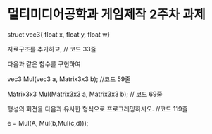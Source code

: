 # 멀티미디어공학과 게임제작 2주차 과제
struct vec3{ float x, float y, float w}

자료구조를 추가하고, // 코드 33줄



다음과 같은 함수를 구현하여

vec3 Mul(vec3 a, Matrix3x3 b); //코드 59줄

Matrix3x3 Mul(Matrix3x3 a, Matrix3x3 b); // 코드 69줄



행성의 회전을 다음과 유사한 형식으로 프로그래밍하시오. //코드 119줄

e = Mul(A, Mul(b,Mul(c,d))); 
